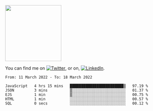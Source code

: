 <!-- ![visitors](https://visitor-badge.glitch.me/badge?page_id=page.id) -->

<img height="180em" src="https://github-readme-stats.vercel.app/api?username=alihernandez&show_icons=true&hide_border=true&&count_private=true&include_all_commits=true" />

<!-- Actual text -->

You can find me on [![Twitter][1.2]][1], or on, [![LinkedIn][2.2]][2].

<!-- Icons -->

[1.2]: http://i.imgur.com/wWzX9uB.png (twitter icon without padding)
[2.2]: https://raw.githubusercontent.com/MartinHeinz/MartinHeinz/master/linkedin-3-16.png (LinkedIn icon without padding)

<!-- Links to your social media accounts -->

[1]: https://twitter.com/phantomramen
[2]: https://www.linkedin.com/in/ali-hernandez-96b1b71a9/

<!--START_SECTION:waka-->

```text
From: 11 March 2022 - To: 18 March 2022

JavaScript   4 hrs 15 mins   ████████████████████████▒   97.19 %
JSON         3 mins          ▒░░░░░░░░░░░░░░░░░░░░░░░░   01.37 %
EJS          1 min           ▒░░░░░░░░░░░░░░░░░░░░░░░░   00.75 %
HTML         1 min           ░░░░░░░░░░░░░░░░░░░░░░░░░   00.57 %
SQL          0 secs          ░░░░░░░░░░░░░░░░░░░░░░░░░   00.12 %
```

<!--END_SECTION:waka-->
